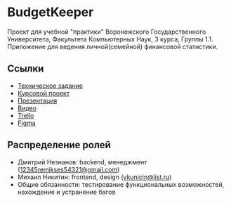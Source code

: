 # BudgetKeeper
Проект для учебной "практики" Воронежского Государственного Университета, Факультета Компьютерных Наук, 3 курса, Группы 1.1. Приложение для ведения личной(семейной) финансовой статистики.
## Ссылки
* [Техническое задание](https://drive.google.com/file/d/1zOmxf8iFG951YybUW6QChEGtG8P5F7JQ/view?usp=sharing)
* [Курсовой проект](https://drive.google.com/file/d/1dUNwvIVd8EBbfm_ejL1a9T8X3vSFFuGR/view?usp=sharing)
* [Презентация](https://drive.google.com/file/d/1nHLXh92SDviGoW2qdNVKJJ8W08lg4WAb/view?usp=sharing)
* [Видео](https://drive.google.com/file/d/12-I3b5arIyuBFCS7h2mnXK42hfoT8Rih/view)
* [Trello](https://trello.com/b/CyMFd3IS/aka-%D0%BF%D1%80%D0%B8%D0%BB%D0%BE%D0%B6%D0%B5%D0%BD%D0%B8%D0%B5-%D1%83%D1%87%D1%91%D1%82%D0%B0-%D1%84%D0%B8%D0%BD%D0%B0%D0%BD%D1%81%D0%BE%D0%B2)
* [Figma](https://www.figma.com/file/I3qqol1KTiTpMN3nolXiBH/Untitled?node-id=0%3A1t)
## Распределение ролей
* Дмитрий Незнанов: backend, менеджмент (12345remikses54321@gmail.com)
* Михаил Никитин: frontend, design (vkunicin@list.ru)
* Общие обязанности: тестирование функциональных возможностей, нахождение и устранение багов
